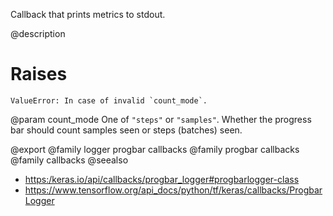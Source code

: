 Callback that prints metrics to stdout.

@description

# Raises
    ValueError: In case of invalid `count_mode`.

@param count_mode
One of `"steps"` or `"samples"`.
Whether the progress bar should
count samples seen or steps (batches) seen.

@export
@family logger progbar callbacks
@family progbar callbacks
@family callbacks
@seealso
+ <https:/keras.io/api/callbacks/progbar_logger#progbarlogger-class>
+ <https://www.tensorflow.org/api_docs/python/tf/keras/callbacks/ProgbarLogger>
